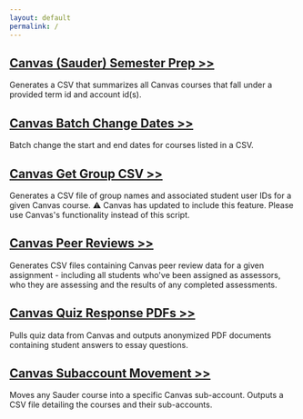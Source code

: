 ```yaml
---
layout: default
permalink: /
---
```


## [Canvas (Sauder) Semester Prep >>](canvas-saud-semester-prep)

Generates a CSV that summarizes all Canvas courses that fall under a provided term id and account id(s).

## [Canvas Batch Change Dates >>](canvas-batch-change-dates)

Batch change the start and end dates for courses listed in a CSV.

## [Canvas Get Group CSV >>](canvas-get-group-csv)

Generates a CSV file of group names and associated student user IDs for a given Canvas course.
⚠️ Canvas has updated to include this feature. Please use Canvas's functionality instead of this script.

## [Canvas Peer Reviews >>](canvas-peer-reviews)

Generates CSV files containing Canvas peer review data for a given assignment - including all students who've been assigned as assessors, who they are assessing and the results of any completed assessments.

## [Canvas Quiz Response PDFs >>](canvas-quiz-response-pdfs)

Pulls quiz data from Canvas and outputs anonymized PDF documents containing student answers to essay questions.

## [Canvas Subaccount Movement >>](canvas-subaccount-movement)

Moves any Sauder course into a specific Canvas sub-account. Outputs a CSV file detailing the courses and their sub-accounts.
